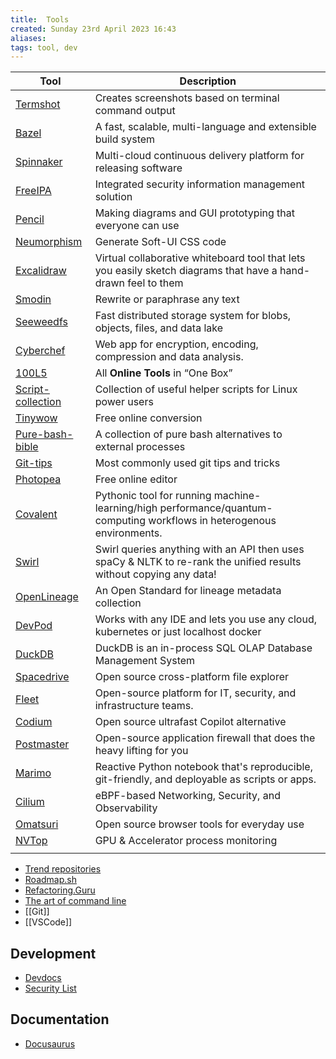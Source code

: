 ```yaml
---
title:  Tools
created: Sunday 23rd April 2023 16:43
aliases: 
tags: tool, dev
---
```


| Tool                                                              | Description                                                                                                           |
| ----------------------------------------------------------------- | --------------------------------------------------------------------------------------------------------------------- |
| [Termshot](https://github.com/homeport/termshot)                  | Creates screenshots based on terminal command output                                                                  |
| [Bazel](https://bazel.build/)                                     | A fast, scalable, multi-language and extensible build system                                                          |
| [Spinnaker](https://spinnaker.io/)                                | Multi-cloud continuous delivery platform for releasing software                                                       |
| [FreeIPA](https://www.freeipa.org/page/Main_Page)                 | Integrated security information management solution                                                                   |
| [Pencil](https://github.com/evolus/pencil)                        | Making diagrams and GUI prototyping that everyone can use                                                             |
| [Neumorphism](https://neumorphism.io/#e0e0e0)                     | Generate Soft-UI CSS code                                                                                             |
| [Excalidraw](https://excalidraw.com/)                             | Virtual collaborative whiteboard tool that lets you easily sketch diagrams that have a hand-drawn feel to them        |
| [Smodin](https://smodin.io/free-english-rewriter-and-spinner)     | Rewrite or paraphrase any text                                                                                        |
| [Seeweedfs](https://github.com/seaweedfs/seaweedfs)               | Fast distributed storage system for blobs, objects, files, and data lake                                              |
| [Cyberchef](https://cyberchef.org/)                               | Web app for encryption, encoding, compression and data analysis.                                                      |
| [100L5](https://10015.io/)                                        | All **Online Tools** in “One Box”                                                                                     |
| [Script-collection](https://github.com/neteler/script_collection) | Collection of useful helper scripts for Linux power users                                                             |
| [Tinywow](https://tinywow.com/)                                   | Free online conversion                                                                                                |
| [Pure-bash-bible](https://github.com/dylanaraps/pure-bash-bible)  | A collection of pure bash alternatives to external processes                                                          |
| [Git-tips](https://github.com/git-tips/tips)                      | Most commonly used git tips and tricks                                                                                |
| [Photopea](https://www.photopea.com/)                             | Free online editor                                                                                                    |
| [Covalent](https://github.com/AgnostiqHQ/covalent)                | Pythonic tool for running machine-learning/high performance/quantum-computing workflows in heterogenous environments. |
| [Swirl](https://github.com/swirlai/swirl-search)                  | Swirl queries anything with an API then uses spaCy & NLTK to re-rank the unified results without copying any data!    |
| [OpenLineage](https://github.com/OpenLineage/OpenLineage)         | An Open Standard for lineage metadata collection                                                                      |
| [DevPod](https://github.com/loft-sh/devpod)                       | Works with any IDE and lets you use any cloud, kubernetes or just localhost docker                                    |
| [DuckDB](https://github.com/duckdb/duckdb)                        | DuckDB is an in-process SQL OLAP Database Management System                                                           |
| [Spacedrive](https://github.com/spacedriveapp/spacedrive)         | Open source cross-platform file explorer                                                                              |
| [Fleet](https://github.com/fleetdm/fleet)                         | Open-source platform for IT, security, and infrastructure teams.                                                      |
| [Codium](https://codeium.com/)                                    | Open source ultrafast Copilot alternative                                                                             |
| [Postmaster](https://github.com/Safing/portmaster)                | Open-source application firewall that does the heavy lifting for you                                                  |
| [Marimo](https://github.com/marimo-team/marimo)                   | Reactive Python notebook that's reproducible, git-friendly, and deployable as scripts or apps.                        |
| [Cilium](https://github.com/cilium/cilium)                        | eBPF-based Networking, Security, and Observability                                                                    |
| [Omatsuri](https://omatsuri.app/)                                 | Open source browser tools for everyday use                                                                            |
| [NVTop](https://github.com/Syllo/nvtop)                           | GPU & Accelerator process monitoring                                                                                  |
|                                                                   |                                                                                                                       |

- [Trend repositories](https://trendshift.io/)
- [Roadmap.sh](https://github.com/kamranahmedse/developer-roadmap)
- [Refactoring.Guru](https://refactoring.guru/)
- [The art of command line](https://github.com/jlevy/the-art-of-command-line)
- [[Git]]
- [[VSCode]]
## Development

- [Devdocs](https://devdocs.io/)
- [Security List](https://security-list.js.org/#/)

## Documentation

- [Docusaurus](https://docusaurus.io/)